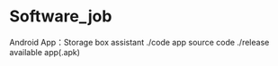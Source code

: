 # Software_job
 Android App：Storage box assistant
./code       app source code
./release     available app(.apk) 
